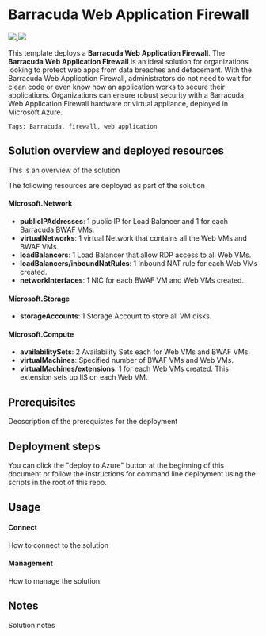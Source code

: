 # Barracuda Web Application Firewall

<a href="https://portal.azure.com/#create/Microsoft.Template/uri/https%3A%2F%2Fraw.githubusercontent.com%2FAzure%2Fazure-quickstart-templates%2Fmaster%2Fbarracuda-waf%2Fazuredeploy.json" target="_blank">
<img src="http://azuredeploy.net/deploybutton.png"/>
</a>
<a href="http://armviz.io/#/?load=https%3A%2F%2Fraw.githubusercontent.com%2FAzure%2Fazure-quickstart-templates%2Fmaster%2Fbarracuda-waf%2Fazuredeploy.json" target="_blank">
<img src="http://armviz.io/visualizebutton.png"/>
</a>


This template deploys a **Barracuda Web Application Firewall**. The **Barracuda Web Application Firewall** is an ideal solution for organizations looking to protect web apps from data breaches and defacement. With the Barracuda Web Application Firewall, administrators do not need to wait for clean code or even know how an application works to secure their applications. Organizations can ensure robust security with a Barracuda Web Application Firewall hardware or virtual appliance, deployed in Microsoft Azure.

`Tags: Barracuda, firewall, web application`

## Solution overview and deployed resources

This is an overview of the solution

The following resources are deployed as part of the solution

#### Microsoft.Network


+ **publicIPAddresses**: 1 public IP for Load Balancer and 1 for each Barracuda BWAF VMs.
+ **virtualNetworks**: 1 virtual Network that contains all the Web VMs and BWAF VMs.
+ **loadBalancers**: 1 Load Balancer that allow RDP access to all Web VMs.
+ **loadBalancers/inboundNatRules**: 1 Inbound NAT rule for each Web VMs created.
+ **networkInterfaces**: 1 NIC for each BWAF VM and Web VMs created. 

#### Microsoft.Storage


+ **storageAccounts**: 1 Storage Account to store all VM disks.

#### Microsoft.Compute


+ **availabilitySets**: 2 Availability Sets each for Web VMs and BWAF VMs.
+ **virtualMachines**: Specified number of BWAF VMs and Web VMs. 
+ **virtualMachines/extensions**: 1 for each Web VMs created. This extension sets up IIS on each Web VM. 

## Prerequisites

Decscription of the prerequistes for the deployment

## Deployment steps

You can click the "deploy to Azure" button at the beginning of this document or follow the instructions for command line deployment using the scripts in the root of this repo.

## Usage

#### Connect

How to connect to the solution

#### Management

How to manage the solution

## Notes

Solution notes
